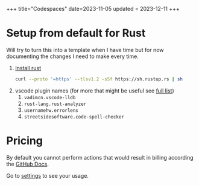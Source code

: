 +++
title="Codespaces"
date=2023-11-05
updated = 2023-12-11
+++

# Setup from default for Rust

Will try to turn this into a template when I have time but for now documenting the changes I need to make every time.

1. [Install rust](@/rust/install.md#installation)
   ```sh
   curl --proto '=https' --tlsv1.2 -sSf https://sh.rustup.rs | sh
   ```
2. vscode plugin names (for more that might be useful see [full list](@/vscode/extensions_rust.md))
   1. `vadimcn.vscode-lldb`
   2. `rust-lang.rust-analyzer`
   3. `usernamehw.errorlens`
   4. `streetsidesoftware.code-spell-checker`

# Pricing

By default you cannot perform actions that would result in billing according the [GitHub Docs](https://docs.github.com/en/codespaces/overview#billing-for-codespaces).

Go to [settings](https://github.com/settings/billing/summary) to see your usage.
